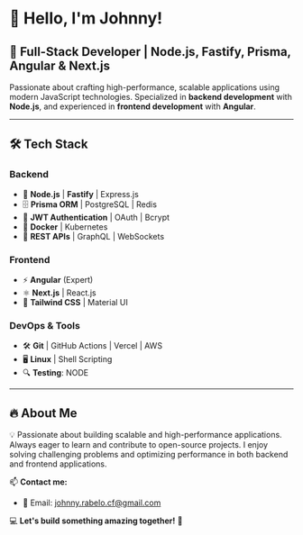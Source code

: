 # 👋 Hello, I'm Johnny!

## 🚀 Full-Stack Developer | Node.js, Fastify, Prisma, Angular & Next.js

Passionate about crafting high-performance, scalable applications using modern JavaScript technologies. Specialized in **backend development** with **Node.js**, and experienced in **frontend development** with **Angular**.

---

## 🛠️ Tech Stack

### **Backend**
- 🚀 **Node.js** | **Fastify** | Express.js
- 🗄️ **Prisma ORM** | PostgreSQL | Redis
- 🔐 **JWT Authentication** | OAuth | Bcrypt
- 🐳 **Docker** | Kubernetes 
- 📡 **REST APIs** | GraphQL | WebSockets

### **Frontend**
- ⚡ **Angular** (Expert)
- ⚛ **Next.js** | React.js
- 🎨 **Tailwind CSS** | Material UI

### **DevOps & Tools**
- 🛠 **Git** | GitHub Actions | Vercel | AWS
- 🖥 **Linux** | Shell Scripting
- 🔍 **Testing**: NODE

---

## 🔥 About Me
💡 Passionate about building scalable and high-performance applications. Always eager to learn and contribute to open-source projects. I enjoy solving challenging problems and optimizing performance in both backend and frontend applications.

📫 **Contact me:**

- 📩 Email: johnny.rabelo.cf@gmail.com

💻 **Let's build something amazing together!** 🚀

